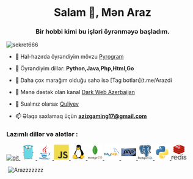 <h1 align="center">Salam 👋, Mən Araz</h1>
<h3 align="center">Bir hobbi kimi bu işləri öyrənməyə başladım.</h3>

<p align="left"> <img src="https://komarev.com/ghpvc/?username=sekret666&label=Profile%20views&color=0e75b6&style=flat" alt="sekret666" /> </p>


- 🔭 Hal-hazırda öyrəndiyim mövzu [Pyrogram](https://github.com/pyrogram/pyrogram)

- 🌱 Öyrəndiyim dillər: **Python,Java,Php,Html,Go**

- 👯 Daha çox marağım olduğu sahə isə [Tag botları](t.me/Arazdi

- 🤝 Mənə dəstək olan kanal [Dark Web Azerbaijan](https://t.me/darkwebazerbaijan)

- 💬 Sualınız olarsa: [Quliyev](t.me/quliyev606)

- 📫 Əlaqə saxlamaq üçün **azizgaming17@gmail.com**


<h3 align="left">Lazımlı dillər və alətlər :</h3>
<p align="left"> <a href="https://git-scm.com/" target="_blank"> <img src="https://www.vectorlogo.zone/logos/git-scm/git-scm-icon.svg" alt="git" width="40" height="40"/> </a> <a href="https://golang.org" target="_blank"> <img src="https://raw.githubusercontent.com/devicons/devicon/master/icons/go/go-original.svg" alt="go" width="40" height="40"/> </a> <a href="https://www.java.com" target="_blank"> <img src="https://raw.githubusercontent.com/devicons/devicon/master/icons/java/java-original.svg" alt="java" width="40" height="40"/> </a> <a href="https://developer.mozilla.org/en-US/docs/Web/JavaScript" target="_blank"> <img src="https://raw.githubusercontent.com/devicons/devicon/master/icons/javascript/javascript-original.svg" alt="javascript" width="40" height="40"/> </a> <a href="https://www.linux.org/" target="_blank"> <img src="https://raw.githubusercontent.com/devicons/devicon/master/icons/linux/linux-original.svg" alt="linux" width="40" height="40"/> </a> <a href="https://www.mongodb.com/" target="_blank"> <img src="https://raw.githubusercontent.com/devicons/devicon/master/icons/mongodb/mongodb-original-wordmark.svg" alt="mongodb" width="40" height="40"/> </a> <a href="https://www.mysql.com/" target="_blank"> <img src="https://raw.githubusercontent.com/devicons/devicon/master/icons/mysql/mysql-original-wordmark.svg" alt="mysql" width="40" height="40"/> </a> <a href="https://www.php.net" target="_blank"> <img src="https://raw.githubusercontent.com/devicons/devicon/master/icons/php/php-original.svg" alt="php" width="40" height="40"/> </a> <a href="https://www.postgresql.org" target="_blank"> <img src="https://raw.githubusercontent.com/devicons/devicon/master/icons/postgresql/postgresql-original-wordmark.svg" alt="postgresql" width="40" height="40"/> </a> <a href="https://www.python.org" target="_blank"> <img src="https://raw.githubusercontent.com/devicons/devicon/master/icons/python/python-original.svg" alt="python" width="40" height="40"/> </a> <a href="https://redis.io" target="_blank"> <img src="https://raw.githubusercontent.com/devicons/devicon/master/icons/redis/redis-original-wordmark.svg" alt="redis" width="40" height="40"/> </a> </p>

<p>&nbsp;<img align="center" src="https://github-readme-stats.vercel.app/api?username=Arazzzzzzz&show_icons=true&locale=en" alt="Arazzzzzzz" /></p>
